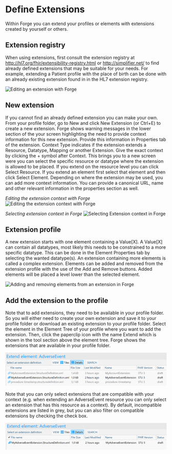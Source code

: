 # Define Extensions

Within Forge you can extend your profiles or elements with extensions
created by yourself or others. 

## Extension registry

When using extensions, first consult the extension registry at
<http://hl7.org/fhir/extensibility-registry.html> or <http://simplifier.net/> to
find already defined extensions that may be suitable for your needs. For
example, extending a Patient profile with the place of birth can be done
with an already existing extension found in in the HL7 extension
registry.

![Editing an extension with Forge](../images/ExtensionSessionExplorer.jpg)

## New extension

If you cannot find an already defined extension you can make your own.
From your profile folder, go to New and click New Extension (or Ctrl+E) to create a new extension. Forge shows warning messages in the lower
section of the your screen highlighting the need to provide context
information for this new extension. Provide this information in
Properties tab of the extension. Context Type indicates if the extension
extends a Resource, Datatype, Mapping or another Extension. Give the
exact context by clicking the + symbol after Context. This brings you to
a new screen were you can select the specific resource or datatype where
the extension is allowed to be placed. If you extend on the resource
level you can click Select Resource. If you extend an element first
select that element and then click Select Element. Depending on where
the extension may be used, you can add more context information. You can
provide a canonical URL, name and other relevant information in the
properties section as well. 

*Editing the extension context with Forge*
![Editing the extension context with Forge](../images/ExtensionSessionExplorer.jpg)

*Selecting extension context in Forge*
![Selecting Extension context in Forge](../images/SelectingExtensionContext.jpg)

## Extension profile

A new extension starts with one element containing a Value\[X\]. A
Value\[X\] can contain all datatypes, most likely this needs to be
constrained to a more specific datatype. This can be done in the Element
Properties tab by selecting the wanted datatype(s). An extension
containing more elements is called a complex extension. Elements can be
added and removed from the extension profile with the use of the Add and
Remove buttons. Added elements will be placed a level lower than the
selected element.

![Adding and removing elements from an extension in Forge](../images/ExtensionProfiling.jpg)

## Add the extension to the profile

Note that to add extensions, they need to be available in your profile
folder. So you will either need to create your own extension and save it
to your profile folder or download an existing extension to your profile
folder. Select the element in the Element Tree of your profile where you
want to add the extension. Then, click the paperclip icon with the name
Extend which is shown in the tool section above the element tree. Forge
shows the extensions that are available in your profile folder.

![Adding an extension to a profile in Forge](../images/SelectExtension.PNG)

Note that you can only select extensions that are compatible with your
context (e.g. when extending an AdverseEvent resource you can only
select an extension that has this resource as a context). By default,
incompatible extensions are listed in grey, but you can also filter on compatible extensions by checking the check box.

![Showing only compatible extensions in Forge](../images/SelectExtensionFilter.PNG)
